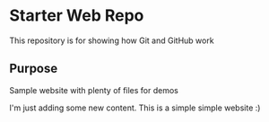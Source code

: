 # Starter Web Repo

This repository is for showing how Git and GitHub work

## Purpose

Sample website with plenty of files for demos

I'm just adding some new content. This is a simple simple website :)